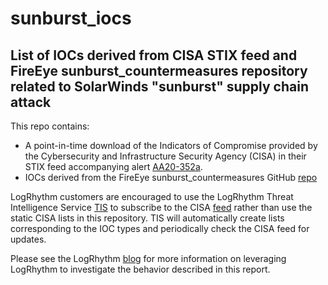 # sunburst_iocs
## List of IOCs derived from CISA STIX feed and FireEye sunburst_countermeasures repository related to SolarWinds "sunburst" supply chain attack

This repo contains:
- A point-in-time download of the Indicators of Compromise provided by the Cybersecurity and Infrastructure Security Agency (CISA) in their STIX feed accompanying alert [AA20-352a](https://us-cert.cisa.gov/ncas/alerts/aa20-352a).
- IOCs derived from the FireEye sunburst_countermeasures GitHub [repo](https://github.com/fireeye/sunburst_countermeasures)

LogRhythm customers are encouraged to use the LogRhythm Threat Intelligence Service [TIS](https://docs.logrhythm.com/docs/enterprise/other-logrhythm-applications/threat-intelligence-service-v-1-9-3) to subscribe to the CISA [feed](https://us-cert.cisa.gov/sites/default/files/publications/AA20-352A.stix.xml) rather than use the static CISA lists in this repository. TIS will automatically create lists corresponding to the IOC types and periodically check the CISA feed for updates.

Please see the LogRhythm [blog](https://logrhythm.com/blog/how-to-detect-and-search-for-solarwinds-iocs-in-logrhythm/) for more information on leveraging LogRhythm to investigate the behavior described in this report.
